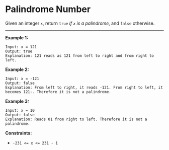 <h1>Palindrome Number</h1>

Given an integer `x`, return `true` _if `x` is a palindrome_, and `false` otherwise.

<hr>

__Example 1:__
```
Input: x = 121
Output: true
Explanation: 121 reads as 121 from left to right and from right to left.
```
__Example 2:__
```
Input: x = -121
Output: false
Explanation: From left to right, it reads -121. From right to left, it becomes 121-. Therefore it is not a palindrome.
```
__Example 3:__
```
Input: x = 10
Output: false
Explanation: Reads 01 from right to left. Therefore it is not a palindrome.
```

__Constraints:__

- `-231 <= x <= 231 - 1`
 
